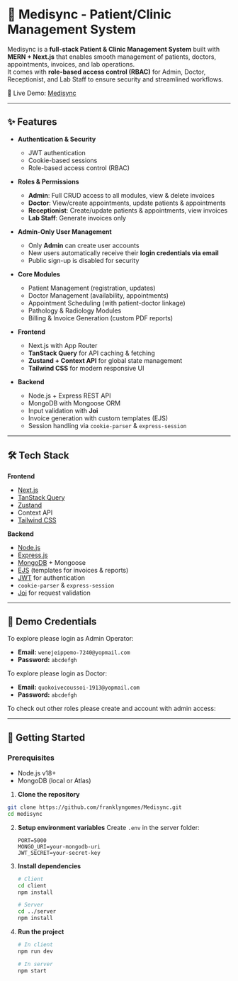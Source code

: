 # 🏥 Medisync - Patient/Clinic Management System

Medisync is a **full-stack Patient & Clinic Management System** built with **MERN + Next.js** that enables smooth management of patients, doctors, appointments, invoices, and lab operations.  
It comes with **role-based access control (RBAC)** for Admin, Doctor, Receptionist, and Lab Staff to ensure security and streamlined workflows.

🚀 Live Demo: [Medisync](https://medisync-frontend-b06k.onrender.com/)

---

## ✨ Features

- **Authentication & Security**
  - JWT authentication
  - Cookie-based sessions
  - Role-based access control (RBAC)

- **Roles & Permissions**
  - **Admin**: Full CRUD access to all modules, view & delete invoices
  - **Doctor**: View/create appointments, update patients & appointments
  - **Receptionist**: Create/update patients & appointments, view invoices
  - **Lab Staff**: Generate invoices only

- **Admin-Only User Management**
  - Only **Admin** can create user accounts
  - New users automatically receive their **login credentials via email**
  - Public sign-up is disabled for security

- **Core Modules**
  - Patient Management (registration, updates)
  - Doctor Management (availability, appointments)
  - Appointment Scheduling (with patient-doctor linkage)
  - Pathology & Radiology Modules
  - Billing & Invoice Generation (custom PDF reports)

- **Frontend**
  - Next.js with App Router
  - **TanStack Query** for API caching & fetching
  - **Zustand + Context API** for global state management
  - **Tailwind CSS** for modern responsive UI

- **Backend**
  - Node.js + Express REST API
  - MongoDB with Mongoose ORM
  - Input validation with **Joi**
  - Invoice generation with custom templates (EJS)
  - Session handling via `cookie-parser` & `express-session`

---

## 🛠️ Tech Stack

**Frontend**  
- [Next.js](https://nextjs.org/)  
- [TanStack Query](https://tanstack.com/query/latest)  
- [Zustand](https://zustand-demo.pmnd.rs/)  
- Context API  
- [Tailwind CSS](https://tailwindcss.com/)  

**Backend**  
- [Node.js](https://nodejs.org/)  
- [Express.js](https://expressjs.com/)  
- [MongoDB](https://www.mongodb.com/) + Mongoose  
- [EJS](https://ejs.co/) (templates for invoices & reports)  
- [JWT](https://jwt.io/) for authentication  
- `cookie-parser` & `express-session`  
- [Joi](https://joi.dev/) for request validation  

---

## 🔐 Demo Credentials

To explore please login as Admin Operator:

- **Email:** `wenejeippemo-7240@yopmail.com`  
- **Password:** `abcdefgh`

To explore please login as Doctor:
- **Email:** `quokoivecoussoi-1913@yopmail.com`  
- **Password:** `abcdefgh`
  
To check out other roles please create and account with admin access:

---

## 🚦 Getting Started

### Prerequisites
- Node.js v18+
- MongoDB (local or Atlas)

1. **Clone the repository**
```bash
git clone https://github.com/franklyngomes/Medisync.git
cd medisync
```
2. **Setup environment variables**
  Create `.env` in the server folder:

   ```env
   PORT=5000
   MONGO_URI=your-mongodb-uri
   JWT_SECRET=your-secret-key
   ```
3. **Install dependencies**

   ```bash
   # Client
   cd client
   npm install

   # Server
   cd ../server
   npm install
   ```

4. **Run the project**

   ```bash
   # In client
   npm run dev

   # In server
   npm start
   ```
